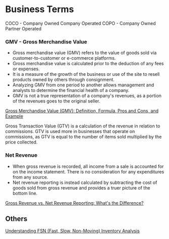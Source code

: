 # Business Terms

COCO - Company Owned Company Operated
COPO - Company Owned Partner Operated

### GMV - Gross Merchandise Value

- Gross merchandise value (GMV) refers to the value of goods sold via customer-to-customer or e-commerce platforms.
- Gross merchandise value is calculated prior to the deduction of any fees or expenses.
- It is a measure of the growth of the business or use of the site to resell products owned by others through consignment.
- Analyzing GMV from one period to another allows management and analysts to determine the financial health of a company.
- GMV is not a true representation of a company's revenues, as a portion of the revenues goes to the original seller.

[Gross Merchandise Value (GMV): Definition, Formula, Pros and Cons, and Example](https://www.investopedia.com/terms/g/gross-merchandise-value.asp)

Gross Transaction Value (GTV) is a calculation of the revenue in relation to commissions. GTV is used more in businesses that operate on commissions, as GTV is equal to the number of items sold multiplied by the price collected.

### Net Revenue

- When gross revenue is recorded, all income from a sale is accounted for on the income statement. There is no consideration for any expenditures from any source.
- Net revenue reporting is instead calculated by subtracting the cost of goods sold from gross revenue and provides a truer picture of the bottom line.

[Gross Revenue vs. Net Revenue Reporting: What's the Difference?](https://www.investopedia.com/ask/answers/102714/what-are-difference-between-gross-revenue-reporting-and-net-revenue-reporting.asp)

## Others

[Understanding FSN (Fast, Slow, Non-Moving) Inventory Analysis](https://www.deskera.com/blog/fsn-inventory-analysis/)
